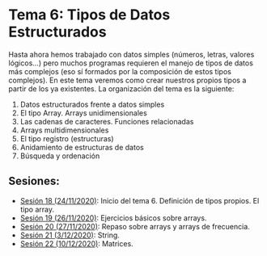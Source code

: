 # Tema 6: Tipos de Datos Estructurados

Hasta ahora hemos trabajado con datos simples (números, letras, valores lógicos...) pero muchos programas requieren el manejo de tipos de datos más complejos (eso sí formados por la composición de estos tipos complejos). En este tema veremos como crear nuestros propios tipos a partir de los ya existentes. La organización del tema es la siguiente:

1. Datos estructurados frente a datos simples
2. El tipo Array. Arrays unidimensionales
3. Las cadenas de caracteres. Funciones relacionadas
4. Arrays multidimensionales
5. El tipo registro (estructuras)
6. Anidamiento de estructuras de datos
7. Búsqueda y ordenación

## Sesiones:
* [Sesión 18 (24/11/2020)](tema5/sesion18.md): Inicio del tema 6. Definición de tipos propios. El tipo array.
* [Sesión 19 (26/11/2020)](tema6/sesion19.md): Ejercicios básicos sobre arrays.
* [Sesión 20 (27/11/2020)](tema6/sesion20.md): Repaso sobre arrays y arrays de frecuencia.
* [Sesión 21 (3/12/2020)](tema6/sesion21.md): String.
* [Sesión 22 (10/12/2020)](tema6/sesion22.md): Matrices.
